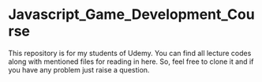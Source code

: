 # Javascript_Game_Development_Course
This repository is for my students of Udemy. You can find all lecture codes along with mentioned files for reading in here. So, feel free to clone it and if you have any problem just raise a question.
